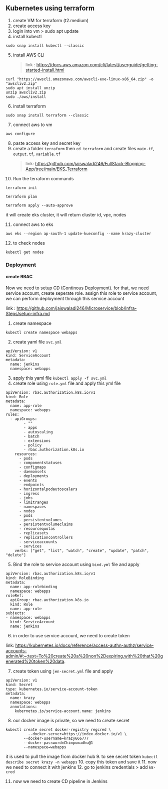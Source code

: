 ## Kubernetes using terraform

1. create VM for terraform (t2.medium)
2. create access key
3. login into vm > sudo apt update
4. install kubectl
```
sudo snap install kubectl --classic
```
5. install AWS CLI
   > link : https://docs.aws.amazon.com/cli/latest/userguide/getting-started-install.html
```
curl "https://awscli.amazonaws.com/awscli-exe-linux-x86_64.zip" -o "awscliv2.zip"
sudo apt install unzip
unzip awscliv2.zip
sudo ./aws/install
```
6. install terraform
```
sudo snap install terraform --classic
```
7. connect aws to vm
```
aws configure
```
8. paste access key and secret key
9. create a folder `terraform` then `cd terraform` and create files `main.tf`, `output.tf`, `variable.tf`
   > link: https://github.com/jaiswaladi246/FullStack-Blogging-App/tree/main/EKS_Terraform
10. Run the terraform commands
```
terraform init
```
```
terraform plan
```
```
terraform apply --auto-approve
```
it will create eks cluster, it will return cluster id, vpc, nodes

11. connect aws to eks
```
aws eks --region ap-south-1 update-kueconfig --name krazy-cluster
```
12. to check nodes
```
kubectl get nodes
```

### Deployment
#### create RBAC
Now we need to setup CD (Continous Deployment). for that, we need service account, create seperate role. assign this role to service account, we can perform deployment through this service account

link : https://github.com/jaiswaladi246/Microservice/blob/Infra-Steps/setup-infra.md

1. create namespace
```
kubectl create namespace webapps
```
2.  create yaml file `svc.yml`
```
apiVersion: v1
kind: ServiceAccount
metadata:
  name: jenkins
  namespace: webapps
```
3. apply this yaml file `kubectl apply -f svc.yml`
4. create role using `role.yml` file and apply this yml file
```
apiVersion: rbac.authorization.k8s.io/v1
kind: Role
metadata:
  name: app-role
  namespace: webapps
rules:
  - apiGroups:
        - ""
        - apps
        - autoscaling
        - batch
        - extensions
        - policy
        - rbac.authorization.k8s.io
    resources:
      - pods
      - componentstatuses
      - configmaps
      - daemonsets
      - deployments
      - events
      - endpoints
      - horizontalpodautoscalers
      - ingress
      - jobs
      - limitranges
      - namespaces
      - nodes
      - pods
      - persistentvolumes
      - persistentvolumeclaims
      - resourcequotas
      - replicasets
      - replicationcontrollers
      - serviceaccounts
      - services
    verbs: ["get", "list", "watch", "create", "update", "patch", "delete"]
```
5. Bind the role to service account using `bind.yml` file and apply
```
apiVersion: rbac.authorization.k8s.io/v1
kind: RoleBinding
metadata:
  name: app-rolebinding
  namespace: webapps 
roleRef:
  apiGroup: rbac.authorization.k8s.io
  kind: Role
  name: app-role 
subjects:
- namespace: webapps 
  kind: ServiceAccount
  name: jenkins
```

6. in order to use service account, we need to create token

link: https://kubernetes.io/docs/reference/access-authn-authz/service-accounts-admin/#:~:text=To%20create%20a%20non%2Dexpiring,with%20that%20generated%20token%20data.

7. create token using `jen-secret.yml` file and apply
```
apiVersion: v1
kind: Secret
type: kubernetes.io/service-account-token
metadata:
  name: krazy
  namespace: webapps 
  annotations:
    kubernetes.io/service-account.name: jenkins
```
8. our docker image is private, so we need to create secret
```
kubectl create secret docker-registry regcred \ 
		  --docker-server=https://index.docker.io/v1 \
        --docker-username=krazy666777
        --docker-password=Chimpumadhu@1 
        --namespace=webapps
```
it is used to pull the image from docker hub
9. to see secret token `kubectl describe secret krazy -n webapps`
10. copy this token and save it
11. now we need to connect it with jenkins
12. go to jenkins credentials > add `k8-cred`

11. now we need to create CD pipeline in Jenkins




